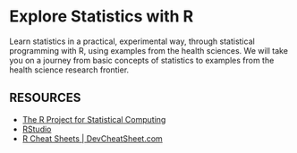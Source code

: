 Explore Statistics with R
=========================
Learn statistics in a practical, experimental way, through statistical programming with R, using examples from the health sciences. We will take you on a journey from basic concepts of statistics to examples from the health science research frontier.

RESOURCES
---------
- [The R Project for Statistical Computing](http://www.r-project.org/)
- [RStudio](http://www.rstudio.com/)
- [R Cheat Sheets | DevCheatSheet.com](http://devcheatsheet.com/tag/r/)
